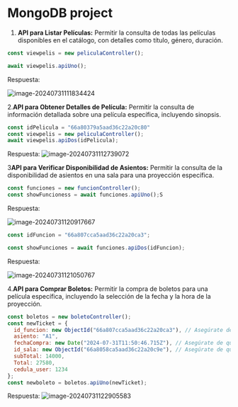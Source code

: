 # MongoDB project

1. **API para Listar Películas:** Permitir la consulta de todas las películas disponibles en el catálogo, con detalles como título, género, duración.

``````js
const viewpelis = new peliculaController();

await viewpelis.apiUno();
``````

Respuesta:

![image-20240731111834424](https://github.com/TheWiXi/proyectoMongoII/tree/dev/docs/1.png)

2.**API para Obtener Detalles de Película:** Permitir la consulta de información detallada sobre una película específica, incluyendo sinopsis.

``````js
const idPelicula = "66a80379a5aad36c22a20c80"
const viewpelis = new peliculaController();
await viewpelis.apiDos(idPelicula);
``````

Respuesta:
![image-20240731112739072](https://github.com/TheWiXi/proyectoMongoII/tree/dev/docs/2.png)

3**API para Verificar Disponibilidad de Asientos:** Permitir la consulta de la disponibilidad de asientos en una sala para una proyección específica.

``````js
const funciones = new funcionController();
const showFuncioness = await funciones.apiUno();S
``````

Respuesta:

![image-20240731120917667](https://github.com/TheWiXi/proyectoMongoII/tree/dev/docs/3.png)

``````js
const idFuncion = "66a807cca5aad36c22a20ca3";

const showFunciones = await funciones.apiDos(idFuncion);

``````

Respuesta:

![image-20240731121050767](https://github.com/TheWiXi/proyectoMongoII/tree/dev/docs/4.png)

4.**API para Comprar Boletos:** Permitir la compra de boletos para una película específica, incluyendo la selección de la fecha y la hora de la proyección.

``````js
const boletos = new boletoController();
const newTicket = {
  id_funcion: new ObjectId("66a807cca5aad36c22a20ca3"), // Asegúrate de que este ObjectId es correcto
  asiento: "A1",
  fechaCompra: new Date("2024-07-31T11:50:46.715Z"), // Asegúrate de que esta fecha es correcta
  id_sala: new ObjectId("66a8058ca5aad36c22a20c9e"), // Asegúrate de que este ObjectId es correcto
  subTotal: 14000,
  Total: 27580,
  cedula_user: 1234
};
const newboleto = boletos.apiUno(newTicket);
``````

Respuesta:
![image-20240731122905583](https://github.com/TheWiXi/proyectoMongoII/tree/dev/docs/5.png)